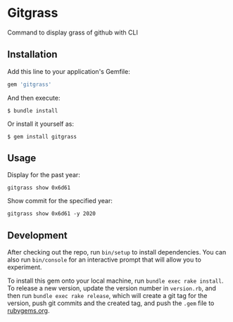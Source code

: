 # Gitgrass

Command to display grass of github with CLI

## Installation

Add this line to your application's Gemfile:

```ruby
gem 'gitgrass'
```

And then execute:

    $ bundle install

Or install it yourself as:

    $ gem install gitgrass

## Usage


Display for the past year:
```
gitgrass show 0x6d61
```
Show commit for the specified year:
```
gitgrass show 0x6d61 -y 2020
```

## Development

After checking out the repo, run `bin/setup` to install dependencies. You can also run `bin/console` for an interactive prompt that will allow you to experiment.

To install this gem onto your local machine, run `bundle exec rake install`. To release a new version, update the version number in `version.rb`, and then run `bundle exec rake release`, which will create a git tag for the version, push git commits and the created tag, and push the `.gem` file to [rubygems.org](https://rubygems.org).

